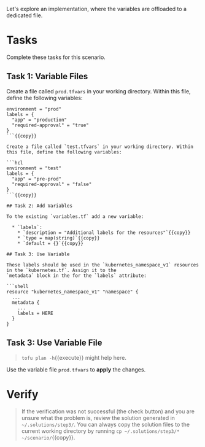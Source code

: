 Let's explore an implementation, where the variables are offloaded to a dedicated file.

# Tasks

Complete these tasks for this scenario.

## Task 1: Variable Files

Create a file called `prod.tfvars` in your working directory. Within this file, define the following variables:

```hcl
environment = "prod"
labels = {
  "app" = "production"
  "required-approval" = "true"
}
```{{copy}}

Create a file called `test.tfvars` in your working directory. Within this file, define the following variables:

```hcl
environment = "test"
labels = {
  "app" = "pre-prod"
  "required-approval" = "false"
}
```{{copy}}

## Task 2: Add Variables

To the existing `variables.tf` add a new variable:

  * `labels`:
    * `description = "Additional labels for the resources"`{{copy}}
    * `type = map(string)`{{copy}}
    * `default = {}`{{copy}}

## Task 3: Use Variable

These labels should be used in the `kubernetes_namespace_v1` resources in the `kubernetes.tf`. Assign it to the
`metadata` block in the for the `labels` attribute:

```shell
resource "kubernetes_namespace_v1" "namespace" {
  ...
  metadata {
    ...
    labels = HERE
  }
}
```

## Task 3: Use Variable File

> `tofu plan -h`{{execute}} might help here.

Use the variable file `prod.tfvars` to **apply** the changes.

# Verify

> If the verification was not successful (the check button) and you are unsure what the problem is, review the solution
> generated in `~/.solutions/step3/`. You can always copy the solution files to the current working directory by running
> `cp ~/.solutions/step3/* ~/scenario/`{{copy}}.
